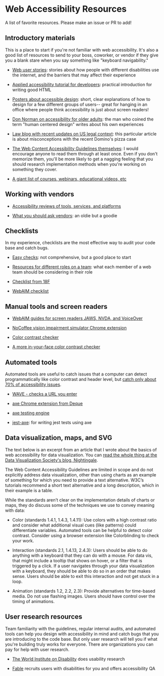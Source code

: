# Web Accessibility Resources
A list of favorite resources.  Please make an issue or PR to add!

## Introductory materials

This is a place to start if you're not familiar with web accessibility.  It's also a good list of resources to send to your boss, coworker, or vendor if they give you a blank stare when you say something like "keyboard navigability."

  - [Web user stories](https://www.w3.org/WAI/people-use-web/user-stories/): stories about how people with different disabilities use the internet, and the barriers that may affect their experience

  - [Applied accessibility tutorial for developers](https://www.freecodecamp.org/learn/responsive-web-design/applied-accessibility/): practical introduction for writing good HTML

  - [Posters about accessible design](https://ukhomeoffice.github.io/accessibility-posters/posters/accessibility-posters.pdf): short, clear explanations of how to design for a few different groups of users-- great for hanging in an office where people think accessibility is just about screen readers!

  - [Don Norman on accessibility for older adults](https://www.fastcompany.com/90338379/i-wrote-the-book-on-user-friendly-design-what-i-see-today-horrifies-me): the man who coined the term "human centered design" writes about his own experiences

  - [Law blog with recent updates on US legal context](https://www.lflegal.com/2019/10/dominos-comments/): this particular article is about misconceptions with the recent Domino's pizza case

  - [The Web Content Accessibility Guidelines themselves](https://www.w3.org/TR/WCAG21/): I would encourage anyone to read them through at least once.  Even if you don't memorize them, you'll be more likely to get a nagging feeling that you should research implementation methods when you're working on something they cover.
  
  - [A giant list of courses, webinars, educational videos, etc](https://github.com/mgifford/a11y-courses)

## Working with vendors

  - [Accessibility reviews of tools, services, and platforms](https://a11y.reviews/)

  - [What you should ask vendors](http://teachingcommons.cdl.edu/access/procurement_process/demonstration.shtml): an oldie but a goodie

## Checklists

In my experience, checklists are the most effective way to audit your code base and catch bugs.

  - [Easy checks](https://www.w3.org/WAI/test-evaluate/preliminary/): not comprehensive, but a good place to start

  - [Resources for different roles on a team](https://accessibility.digital.gov/): what each member of a web team should be considering in their role

  - [Checklist from 18F](https://accessibility.18f.gov/checklist/)

  - [WebAIM checklist](https://webaim.org/standards/wcag/checklist)

## Manual tools and screen readers

  - [WebAIM guides for screen readers JAWS, NVDA, and VoiceOver](https://webaim.org/articles/#evaluation)

  - [NoCoffee vision impairment simulator Chrome extension](https://medium.com/@chrisquinnr/nocoffee-the-vision-impairment-simulator-you-should-be-using-f81992c1effc)

  - [Color contrast checker](https://webaim.org/resources/contrastchecker/?fcolor=FFFFFF&bcolor=FDD835)

  - [A more in-your-face color contrast checker](https://colorable.jxnblk.com/450100/176dab)

## Automated tools

Automated tools are useful to catch issues that a computer can detect programmatically like color contrast and header level, but [catch only about 70% of accessibility issues](https://accessibility.blog.gov.uk/2017/02/24/what-we-found-when-we-tested-tools-on-the-worlds-least-accessible-webpage/).

  - [WAVE - checks a URL you enter](https://wave.webaim.org/)

  - [axe Chrome extension from Deque](https://www.deque.com/axe/)

  - [axe testing engine](https://github.com/dequelabs/axe-core)

  - [jest-axe](https://github.com/nickcolley/jest-axe): for writing jest tests using axe

## Data visualization, maps, and SVG

The text below is an excerpt from an article that I wrote about the basics of web accessibility for data visualization.  You can [read the whole thing at the Data Visualization Society's blog, Nightingale](https://medium.com/nightingale/data-visualization-accessibility-where-are-we-now-and-whats-next-b2c9eeac4e8b).

The Web Content Accessibility Guidelines are limited in scope and do not explicitly address data visualization, other than using charts as an example of something for which you need to provide a text alternative. W3C’s tutorials recommend a short text alternative and a long description, which in their example is a table.

While the standards aren’t clear on the implementation details of charts or maps, they do discuss some of the techniques we use to convey meaning with data:

  - Color (standards 1.4.1, 1.4.3, 1.4.11): Use colors with a high contrast ratio and consider what additional visual cues (like patterns) could differentiate variables. Automated tools can be helpful to detect color contrast. Consider using a browser extension like Colorblinding to check your work.
  
  - Interaction (standards 2.1, 1.4.13, 2.4.3): Users should be able to do anything with a keyboard that they can do with a mouse. For data vis, that might include a tooltip that shows on hover, or a filter that is triggered by a click. If a user navigates through your data visualization with a keyboard, they should be able to do so in an order that makes sense. Users should be able to exit this interaction and not get stuck in a loop.
  
  - Animation (standards 1.2, 2.2, 2.3): Provide alternatives for time-based media. Do not use flashing images. Users should have control over the timing of animations.

## User research resources

Team familiarity with the guidelines, regular internal audits, and automated tools can help you design with accessibility in mind and catch bugs that you are introducing to the code base.  But only user research will tell you if what you're building truly works for everyone.  There are organizations you can pay for help with user research.

  - [The World Institute on Disability](https://wid.org/) does usability research

  - [Fable](https://www.makeitfable.com/) recruits users with disabilities for you and offers accessibility QA
